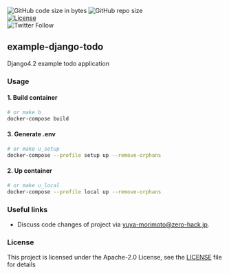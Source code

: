 ![GitHub code size in bytes](https://img.shields.io/github/languages/code-size/zero-hack-org/example-django-todo)
![GitHub repo size](https://img.shields.io/github/repo-size/zero-hack-org/example-django-todo)
<br/>
[![License](https://img.shields.io/badge/License-Apache%202.0-blue.svg)](https://opensource.org/licenses/Apache-2.0)
<br/>
![Twitter Follow](https://img.shields.io/twitter/follow/y_morimoto_dev?style=social)

## example-django-todo

Django4.2 example todo application

### Usage

#### 1. Build container

```bash
# or make b
docker-compose build
```

#### 3. Generate .env

```bash
# or make u_setup
docker-compose --profile setup up --remove-orphans
```

#### 2. Up container

```bash
# or make u_local
docker-compose --profile local up --remove-orphans
```

### Useful links

- Discuss code changes of project via [yuya-morimoto@zero-hack.jp](yuya-morimoto@zero-hack.jp).

### License

This project is licensed under the Apache-2.0 License, see the [LICENSE](./LICENSE) file for details
